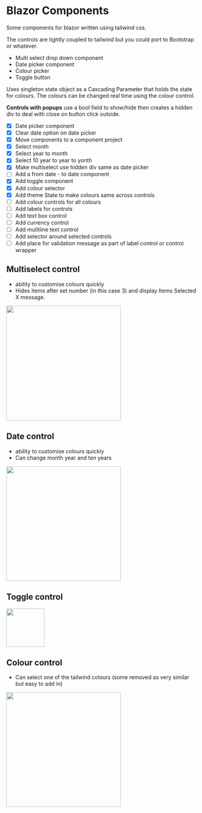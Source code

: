 # Blazor Components
Some components for blazor written using tailwind css.

The controls are tightly coupled to tailwind but you could port to Bootstrap or whatever.

- Multi select drop down component
- Date picker component
- Colour picker
- Toggle button

Uses singleton state object as a Cascading Parameter that holds the state for colours.  The colours can be changed real time using the colour control.

**Controls with popups** use a bool field to show/hide then creates a hidden div to deal with close on button click outside.

- [X] Date picker component
- [X] Clear date option on date picker
- [X] Move components to a component project
- [X] Select month
- [X] Select year to month
- [X] Select 10 year to year to yonth
- [X] Make multiselect use hidden div same as date picker
- [ ] Add a from date - to date component
- [X] Add toggle component
- [X] Add colour selector
- [X] Add theme State to make colours same across controls
- [ ] Add colour controls for all colours
- [ ] Add labels for controls
- [ ] Add text box control
- [ ] Add currency control
- [ ] Add mulitline text control
- [ ] Add selector around selected controls
- [ ] Add place for validation message as part of label control or control wrapper

## Multiselect control

- ability to customise colours quickly
- Hides items after set number (in this case 3) and display Items Selected X message.

<img src="https://github.com/jhollyhomes/BlazorComponents/assets/6323972/f996c6f9-1924-48c8-950b-2193f07c521c" width="300">

## Date control
- ability to customise colours quickly
- Can change month year and ten years

<img src="https://github.com/jhollyhomes/BlazorComponents/assets/6323972/fe70bfed-47bf-4a76-a9f8-dbdfd49be3f4" width="300">

## Toggle control

<img src="https://github.com/jhollyhomes/BlazorComponents/assets/6323972/e56df648-5301-4706-8972-2ae034526a3c" width="100">

## Colour control
- Can select one of the tailwind colours (some removed as very similar but easy to add in)

<img src="https://github.com/jhollyhomes/BlazorComponents/assets/6323972/7b4bca09-a7da-4012-b9d8-b9fe02c72e93" width="300">

